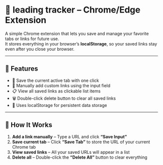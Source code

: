 # 🧭 leading tracker – Chrome/Edge Extension

A simple Chrome extension that lets you save and manage your favorite tabs or links for future use.  
It stores everything in your browser’s **localStorage**, so your saved links stay even after you close your browser.

---

## 🚀 Features

- 🔖 Save the current active tab with one click  
- 💬 Manually add custom links using the input field  
- 📋 View all saved links as clickable list items  
- 🗑️ Double-click delete button to clear all saved links  
- 💾 Uses localStorage for persistent data storage

---

## 🧩 How It Works

1. **Add a link manually** – Type a URL and click **“Save Input”**  
2. **Save current tab** – Click **“Save Tab”** to store the URL of your current Chrome tab  
3. **View saved links** – All your saved URLs will appear in a list  
4. **Delete all** – Double-click the **“Delete All”** button to clear everything  

